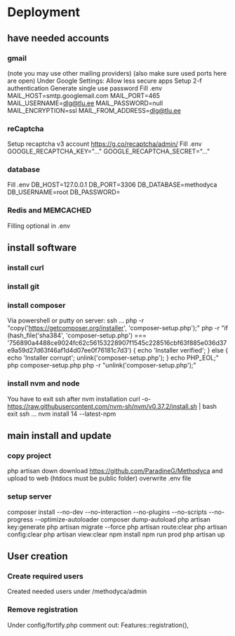 # Deployment

## have needed accounts

### gmail
(note you may use other mailing providers)
(also make sure used ports here are open)
Under Google Settings:
Allow less secure apps
Setup 2-f authentication
Generate single use password
Fill .env
MAIL_HOST=smtp.googlemail.com
MAIL_PORT=465
MAIL_USERNAME=dlg@tlu.ee
MAIL_PASSWORD=null
MAIL_ENCRYPTION=ssl
MAIL_FROM_ADDRESS=dlg@tlu.ee

### reCaptcha
Setup recaptcha v3 account
https://g.co/recaptcha/admin/
Fill .env
GOOGLE_RECAPTCHA_KEY="..."
GOOGLE_RECAPTCHA_SECRET="..."

### database
Fill .env
DB_HOST=127.0.0.1
DB_PORT=3306
DB_DATABASE=methodyca
DB_USERNAME=root
DB_PASSWORD=

### Redis and MEMCACHED
Filling optional in .env

## install software
### install curl

### install git

### install composer
Via powershell or putty on server:
ssh ...
php -r "copy('https://getcomposer.org/installer', 'composer-setup.php');"
php -r "if (hash_file('sha384', 'composer-setup.php') === '756890a4488ce9024fc62c56153228907f1545c228516cbf63f885e036d37e9a59d27d63f46af1d4d07ee0f76181c7d3') { echo 'Installer verified'; } else { echo 'Installer corrupt'; unlink('composer-setup.php'); } echo PHP_EOL;"
php composer-setup.php
php -r "unlink('composer-setup.php');"

### install nvm and node
You have to exit ssh after nvm installation
curl -o- https://raw.githubusercontent.com/nvm-sh/nvm/v0.37.2/install.sh | bash
exit
ssh ...
nvm install 14 --latest-npm

## main install and update
### copy project
php artisan down
download https://github.com/ParadineG/Methodyca and upload to web
(htdocs must be public folder)
overwrite .env file

### setup server
composer install --no-dev --no-interaction --no-plugins --no-scripts --no-progress --optimize-autoloader
composer dump-autoload
php artisan key:generate
php artisan migrate --force
php artisan route:clear
php artisan config:clear
php artisan view:clear
npm install
npm run prod
php artisan up

## User creation
### Create required users
Created needed users under /methodyca/admin

### Remove registration
Under config/fortify.php comment out:
Features::registration(),


